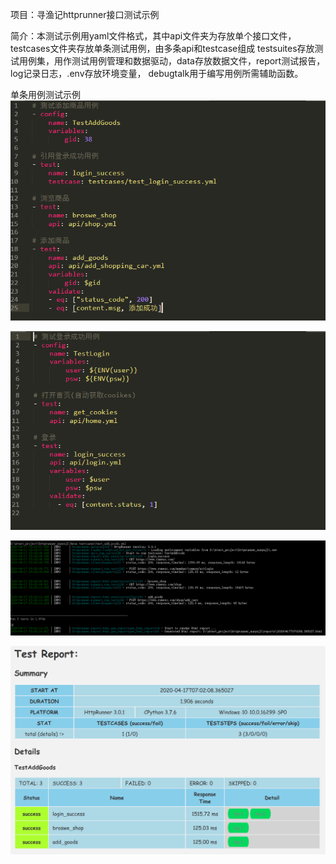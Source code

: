 项目：寻渔记httprunner接口测试示例

简介：本测试示例用yaml文件格式，其中api文件夹为存放单个接口文件，testcases文件夹存放单条测试用例，由多条api和testcase组成
testsuites存放测试用例集，用作测试用例管理和数据驱动，data存放数据文件，report测试报告，log记录日志，.env存放环境变量，
debugtalk用于编写用例所需辅助函数。

单条用例测试示例
![添加商品用例](https://github.com/carlosredfield/test_project/blob/master/zPicture_Explain/httprunner/1.png)

![所依赖的登录用例](https://github.com/carlosredfield/test_project/blob/master/zPicture_Explain/httprunner/2.png)

![运行结果](https://github.com/carlosredfield/test_project/blob/master/zPicture_Explain/httprunner/3.png)

![测试报告](https://github.com/carlosredfield/test_project/blob/master/zPicture_Explain/httprunner/4.png)
